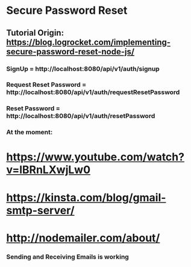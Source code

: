 # Secure Password Reset 


## Tutorial Origin: https://blog.logrocket.com/implementing-secure-password-reset-node-js/


### SignUp = http://localhost:8080/api/v1/auth/signup

<!-- {
  "email": "weissenborn.sebastian@gmail.com",
  "name":"s2seweis",
  "password":"law123"
} -->

<!-- result: create user

{
  "userId": "64d49a1b9b1d87292090cb2c",
  "email": "weissenborn.sebastian@gmail.com",
  "name": "s2seweis",
  "token": "eyJhbGciOiJIUzI1NiIsInR5cCI6IkpXVCJ9.eyJpZCI6IjY0ZDQ5YTFiOWIxZDg3MjkyMDkwY2IyYyIsImlhdCI6MTY5MTY1NDY4M30.wa-8vuhKvHSF5TWIrqMzhttH47NDhUVTj27cOpGzpHM"
} -->

### Request Reset Password = http://localhost:8080/api/v1/auth/requestResetPassword

<!-- {
  "email": "weissenborn.sebastian@gmail.com"
} -->

<!-- result: Response includes a link with a token and the userId

{
  "link": "localhost://8090/passwordReset?token=9431145a68d5f41628f00010b7ec2e2abdca43e2eadf83df7c730eec6e66020a&id=64d49a1b9b1d87292090cb2c"
} -->

### Reset Password = http://localhost:8080/api/v1/auth/resetPassword

<!-- {
  "userId": "64d49a1b9b1d87292090cb2c",
  "token":"9431145a68d5f41628f00010b7ec2e2abdca43e2eadf83df7c730eec6e66020a",
  "password": "law123"
} -->

<!-- Result: Reset of the password

{
  "message": "Password reset was successful"
} -->

### At the moment:

# https://www.youtube.com/watch?v=lBRnLXwjLw0
# https://kinsta.com/blog/gmail-smtp-server/
# http://nodemailer.com/about/

### Sending and Receiving Emails is working



